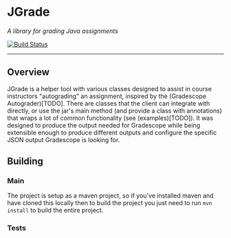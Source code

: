 
# JGrade
_A library for grading Java assignments_

[![Build Status](https://travis-ci.com/tkutche1/jgrade.svg?token=o33zRRbwCfdkkKhsDNVp&branch=development)](https://travis-ci.com/tkutche1/jgrade)

---

## Overview
JGrade is a helper tool with various classes designed to assist in course instructors "autograding" an assignment, inspired by the (Gradescope Autograder)[TODO]. There are classes that the client can integrate with directly, or use the jar's main method (and provide a class with annotations) that wraps a lot of common functionality (see (examples)[TODO]). It was designed to produce the output needed for Gradescope while being extensible enough to produce different outputs and configure the specific JSON output Gradescope is looking for.


## Building

### Main
The project is setup as a maven project, so if you've installed maven and have cloned this locally then to build the project you just need to run `mvn install` to build the entire project.

### Tests



